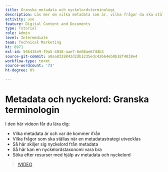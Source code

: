 ```yaml
---
title: Granska metadata och nyckelordsterminologi
description: Läs mer om vilka metadata som är, vilka frågor du ska ställa när du utvecklar en metadatastrategi och mycket mer i [!UICONTROL Workfront DAM].
activity: use
feature: Digital Content and Documents
type: Tutorial
role: Admin
level: Intermediate
team: Technical Marketing
kt: 8971
exl-id: 566415e9-f9a5-4038-aae7-6e08ae67d4b3
source-git-commit: a0aa8328842d2db1235edc42664eb0b18f4038e4
workflow-type: tm+mt
source-wordcount: '73'
ht-degree: 0%

---
```


# Metadata och nyckelord: Granska terminologin

I den här videon får du lära dig:

* Vilka metadata är och var de kommer ifrån
* Vilka frågor som ska ställas när en metadatastrategi utvecklas
* Så här skiljer sig nyckelord från metadata
* Så här kan en nyckelordstaxonomi vara bra
* Söka efter resurser med hjälp av metadata och nyckelord

>[!VIDEO](https://video.tv.adobe.com/v/335234/?quality=12)
